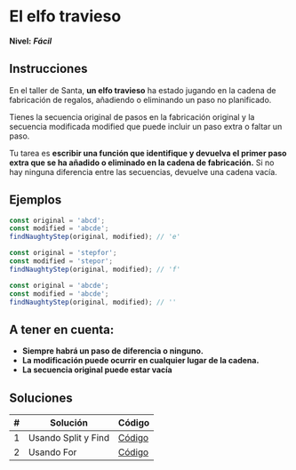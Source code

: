# El elfo travieso

**Nivel:** **_Fácil_**

## Instrucciones

En el taller de Santa, **un elfo travieso** ha estado jugando en la cadena de fabricación de regalos, añadiendo o eliminando un paso no planificado.

Tienes la secuencia original de pasos en la fabricación original y la secuencia modificada modified que puede incluir un paso extra o faltar un paso.

Tu tarea es **escribir una función que identifique y devuelva el primer paso extra que se ha añadido o eliminado en la cadena de fabricación.** Si no hay ninguna diferencia entre las secuencias, devuelve una cadena vacía.

## Ejemplos

```js
const original = 'abcd';
const modified = 'abcde';
findNaughtyStep(original, modified); // 'e'
```

```js
const original = 'stepfor';
const modified = 'stepor';
findNaughtyStep(original, modified); // 'f'
```

```js
const original = 'abcde';
const modified = 'abcde';
findNaughtyStep(original, modified); // ''
```

## A tener en cuenta:

- **Siempre habrá un paso de diferencia o ninguno.**
- **La modificación puede ocurrir en cualquier lugar de la cadena.**
- **La secuencia original puede estar vacía**

## Soluciones

| #   | Solución            | Código                    |
| --- | ------------------- | ------------------------- |
| 1   | Usando Split y Find | [Código](./solution01.js) |
| 2   | Usando For          | [Código](./solution02.js) |
